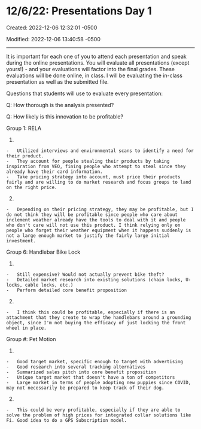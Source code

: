# 12/6/22: Presentations Day 1

Created: 2022-12-06 12:32:01 -0500

Modified: 2022-12-06 13:40:58 -0500

---

It is important for each one of you to attend each presentation and speak during the online presentations. You will evaluate all presentations (except yours!) - and your evaluations will factor into the final grades. These evaluations will be done online, in class. I will be evaluating the in-class presentation as well as the submitted file.



Questions that students will use to evaluate every presentation:

Q: How thorough is the analysis presented?

Q: How likely is this innovation to be profitable?



Group 1: RELA

1.  

    -   Utilized interviews and environmental scans to identify a need for their product.
    -   They account for people stealing their products by taking inspiration from VEO, fining people who attempt to steal since they already have their card information.
    -   Take pricing strategy into account, must price their products fairly and are willing to do market research and focus groups to land on the right price.

2.  

    -   Depending on their pricing strategy, they may be profitable, but I do not think they will be profitable since people who care about inclement weather already have the tools to deal with it and people who don't care will not use this product. I think relying only on people who forget their weather equipment when it happens suddenly is not a large enough market to justify the fairly large initial investment.

Group 6: Handlebar Bike Lock

1.  

    -   Still expensive? Would not actually prevent bike theft?
    -   Detailed market research into existing solutions (chain locks, U-locks, cable locks, etc.)
    -   Perform detailed core benefit proposition

2.  

    -   I think this could be profitable, especially if there is an attachment that they create to wrap the handlebars around a grounding object, since I'm not buying the efficacy of just locking the front wheel in place.

Group #: Pet Motion

1.  

    -   Good target market, specific enough to target with advertising
    -   Good research into several tracking alternatives
    -   Summarized sales pitch into core benefit proposition
    -   Unique target market that doesn't have a ton of competitors
    -   Large market in terms of people adopting new puppies since COVID, may not necessarily be prepared to keep track of their dog.

2.  

    -   This could be very profitable, especially if they are able to solve the problem of high prices for integrated collar solutions like Fi. Good idea to do a GPS Subscription model.
